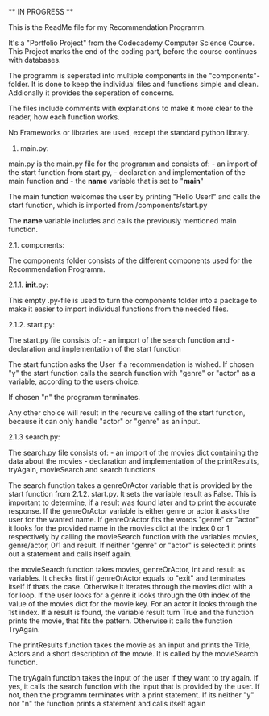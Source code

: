 ** IN PROGRESS **

This is the ReadMe file for my Recommendation Programm.

It's a "Portfolio Project" from the Codecademy Computer Science Course. This Project marks the end of the coding part, before the course continues with databases.

The programm is seperated into multiple components in the "components"-folder. It is done to keep the individual files and functions simple and clean. Addionally it provides the seperation of concerns.

The files include comments with explanations to make it more clear to the reader, how each function works.

No Frameworks or libraries are used, except the standard python library.

1. main.py:

main.py is the main.py file for the programm and consists of:
    - an import of the start function from start.py,
    - declaration and implementation of the main function and
    - the __name__ variable that is set to "__main__"

The main function welcomes the user by printing "Hello User!" and calls the start function, which is imported from /components/start.py

The __name__ variable includes and calls the previously mentioned main function.

2.1. components:

The components folder consists of the different components used for the Recommendation Programm.

2.1.1. __init__.py:

This empty .py-file is used to turn the components folder into a package to make it easier to import individual functions from the needed files.

2.1.2. start.py:

The start.py file consists of:
    - an import of the search function and
    - declaration and implementation of the start function

The start function asks the User if a recommendation is wished.
If chosen "y" the start function calls the search function with "genre" or "actor" as a variable, according to the users choice.

If chosen "n" the programm terminates.

Any other choice will result in the recursive calling of the start function, because it can only handle "actor" or "genre" as an input.

2.1.3 search.py:

The search.py file consists of:
    - an import of the movies dict containing the data about the movies
    - declaration and implementation of the printResults, tryAgain, movieSearch and search functions

The search function takes a genreOrActor variable that is provided by the start function from 2.1.2. start.py. It sets the variable result as False. This is important to determine, if a result was found later and to print the accurate response. If the genreOrActor variable is either genre or actor it asks the user for the wanted name. If genreOrActor fits the words "genre" or "actor" it looks for the provided name in the movies dict at the index 0 or 1 respectively by calling the movieSearch function with the variables movies, genre/actor, 0/1 and result.
If neither "genre" or "actor" is selected it prints out a statement and calls itself again.

the movieSearch function takes movies, genreOrActor, int and result as variables. It checks first if genreOrActor equals to "exit" and terminates itself if thats the case. Otherwise it iterates through the movies dict with a for loop. If the user looks for a genre it looks through the 0th index of the value of the movies dict for the movie key. For an actor it looks through the 1st index. If a result is found, the variable result turn True and the function prints the movie, that fits the pattern.
Otherwise it calls the function TryAgain.

The printResults function takes the movie as an input and prints the Title, Actors and a short description of the movie. It is called by the movieSearch function.

The tryAgain function takes the input of the user if they want to try again. If yes, it calls the search function with the input that is provided by the user. If not, then the programm terminates with a print statement.
If its neither "y" nor "n" the function prints a statement and calls itself again